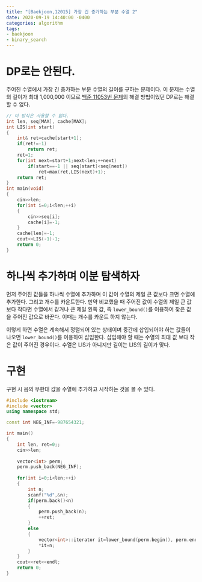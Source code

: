 ```yaml
---
title: "[Baekjoon,12015] 가장 긴 증가하는 부분 수열 2"
date: 2020-09-19 14:40:00 -0400
categories: algorithm 
tags:
- baekjoon 
- binary_search
--- 
```

# DP로는 안된다. 
주어진 수열에서 가장 긴 증가하는 부분 수열의 길이를 구하는 문제이다. 
이 문제는 수열의 길이가 최대 1,000,000 이므로 [백준 11053번 문제](https://www.acmicpc.net/problem/11053)의 해결 방법이었던 DP로는 해결할 수 없다. 
```cpp
// 이 방식은 사용할 수 없다. 
int len, seq[MAX], cache[MAX];
int LIS(int start)
{
    int& ret=cache[start+1];
    if(ret!=-1)
        return ret;
    ret=1;
    for(int next=start+1;next<len;++next)
        if(start==-1 || seq[start]<seq[next])
            ret=max(ret,LIS(next)+1);
    return ret;
}
int main(void)
{
    cin>>len;
    for(int i=0;i<len;++i)
    {
        cin>>seq[i];
        cache[i]=-1;
    }
    cache[len]=-1;
    cout<<LIS(-1)-1;
    return 0;
}
```

# 하나씩 추가하며 이분 탐색하자  
먼저 주어진 값들을 하나씩 수열에 추가하며 이 값이 수열의 제일 큰 값보다 크면 수열에 추가한다. 그리고 개수를 카운트한다. 
만약 비교했을 때 주어진 값이 수열의 제일 큰 값보다 작다면 수열에서 같거나 큰 제일 왼쪽 값, 즉 `lower_bound()`를 이용하여 찾은 값을 주어진 값으로 바꾼다. 
이때는 개수를 카운트 하지 않는다.  

이렇게 하면 수열은 계속해서 정렬되어 있는 상태이며 중간에 삽입되어야 하는 값들이 나오면 `lower_bound()`를 이용하여 삽입한다. 
삽입해야 할 때는 수열의 최대 값 보다 작은 값이 주어진 경우이다. 수열은 LIS가 아니지만 길이는 LIS의 길이가 맞다. 

# 구현 
구현 시 음의 무한대 값을 수열에 추가하고 시작하는 것을 볼 수 있다. 
```cpp
#include <iostream>
#include <vector>
using namespace std;

const int NEG_INF=-987654321;

int main()
{
    int len, ret=0;;
    cin>>len;
    
    vector<int> perm;
    perm.push_back(NEG_INF);
    
    for(int i=0;i<len;++i)
    {
        int n;
        scanf("%d",&n);
        if(perm.back()<n)
        {
            perm.push_back(n);
            ++ret;
        }
        else
        {
            vector<int>::iterator it=lower_bound(perm.begin(), perm.end(), n);
            *it=n;
        }
    }
    cout<<ret<<endl;
    return 0;
}
```

